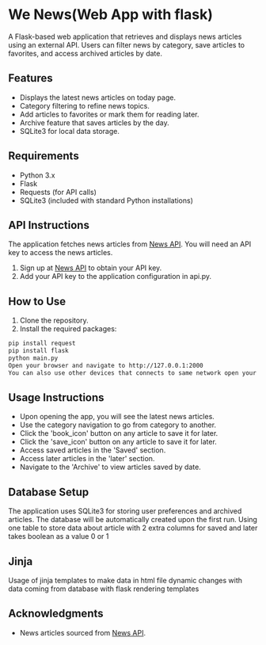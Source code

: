 # We News(Web App with flask)
A Flask-based web application that retrieves and displays news articles using an external API. 
Users can filter news by category, save articles to favorites, and access archived articles by date.

## Features
- Displays the latest news articles on today page.
- Category filtering to refine news topics.
- Add articles to favorites or mark them for reading later.
- Archive feature that saves articles by the day.
- SQLite3 for local data storage.

## Requirements
- Python 3.x
- Flask
- Requests (for API calls)
- SQLite3 (included with standard Python installations)

## API Instructions
The application fetches news articles from [News API](https://newsapi.org/). You will need an API key to access the news articles.
1. Sign up at [News API](https://newsapi.org/) to obtain your API key.
2. Add your API key to the application configuration in api.py.

## How to Use
1. Clone the repository.
2. Install the required packages: 
```bash
pip install request
pip install flask
python main.py
Open your browser and navigate to http://127.0.0.1:2000
You can also use other devices that connects to same network open your browser and navigate to http://192.168.10.180:2000
```

## Usage Instructions
- Upon opening the app, you will see the latest news articles.
- Use the category navigation to go from category to another.
- Click the 'book_icon' button on any article to save it for later.
- Click the 'save_icon' button on any article to save it for later.
- Access saved articles in the 'Saved' section.
- Access later articles in the 'later' section.
- Navigate to the 'Archive' to view articles saved by date.

## Database Setup
The application uses SQLite3 for storing user preferences and archived articles. The database will be automatically created upon the first run.
Using one table to store data about article with 2 extra columns for saved and later takes boolean as a value 0 or 1

## Jinja
Usage of jinja templates to make data in html file dynamic changes with data coming from database with flask rendering templates

## Acknowledgments
- News articles sourced from [News API](https://newsapi.org/).
